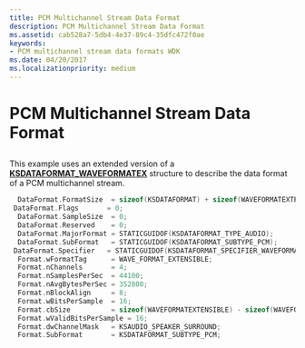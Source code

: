 ```yaml
---
title: PCM Multichannel Stream Data Format
description: PCM Multichannel Stream Data Format
ms.assetid: cab528a7-5db4-4e37-89c4-35dfc472f0ae
keywords:
- PCM multichannel stream data formats WDK
ms.date: 04/20/2017
ms.localizationpriority: medium
---
```


# PCM Multichannel Stream Data Format


## <span id="pcm_multichannel_stream_data_format"></span><span id="PCM_MULTICHANNEL_STREAM_DATA_FORMAT"></span>


This example uses an extended version of a [**KSDATAFORMAT\_WAVEFORMATEX**](https://docs.microsoft.com/windows-hardware/drivers/ddi/ksmedia/ns-ksmedia-ksdataformat_waveformatex) structure to describe the data format of a PCM multichannel stream.

```cpp
  DataFormat.FormatSize  = sizeof(KSDATAFORMAT) + sizeof(WAVEFORMATEXTENSIBLE);
 DataFormat.Flags       = 0;
  DataFormat.SampleSize  = 0;
  DataFormat.Reserved    = 0;
  DataFormat.MajorFormat = STATICGUIDOF(KSDATAFORMAT_TYPE_AUDIO);
  DataFormat.SubFormat   = STATICGUIDOF(KSDATAFORMAT_SUBTYPE_PCM);
 DataFormat.Specifier   = STATICGUIDOF(KSDATAFORMAT_SPECIFIER_WAVEFORMATEX);
  Format.wFormatTag      = WAVE_FORMAT_EXTENSIBLE;
  Format.nChannels       = 4;
  Format.nSamplesPerSec  = 44100;
  Format.nAvgBytesPerSec = 352800;
  Format.nBlockAlign     = 8;
  Format.wBitsPerSample  = 16;
  Format.cbSize          = sizeof(WAVEFORMATEXTENSIBLE) - sizeof(WAVEFORMATEX);
  Format.wValidBitsPerSample = 16;
  Format.dwChannelMask   = KSAUDIO_SPEAKER_SURROUND;
  Format.SubFormat       = KSDATAFORMAT_SUBTYPE_PCM;
```

 

 




